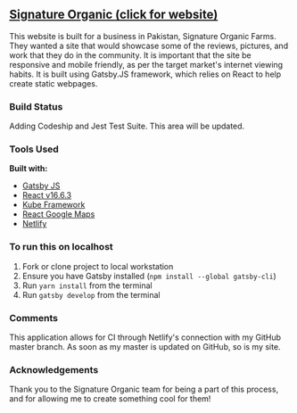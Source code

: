 ## [Signature Organic (click for website)](https://signature-organic.netlify.com/)
This website is built for a business in Pakistan, Signature Organic Farms. They wanted a site that would showcase some of the reviews, pictures, and work that they do in the community. It is important that the site be responsive and mobile friendly, as per the target market's internet viewing habits. It is built using Gatsby.JS framework, which relies on React to help create static webpages. 

### Build Status
Adding Codeship and Jest Test Suite. This area will be updated.

### Tools Used
<b>Built with:</b>
- [Gatsby JS](https://www.gatsbyjs.org/)
- [React v16.6.3](https://reactjs.org/)
- [Kube Framework](https://imperavi.com/kube/)
- [React Google Maps](https://www.npmjs.com/package/react-google-maps)
- [Netlify](https://www.netlify.com/)

### To run this on localhost
1. Fork or clone project to local workstation
2. Ensure you have Gatsby installed (```npm install --global gatsby-cli```)
3. Run ```yarn install``` from the terminal
4. Run ```gatsby develop``` from the terminal

### Comments
This application allows for CI through Netlify's connection with my GitHub master branch. As soon as my master is updated on GitHub, so is my site. 

### Acknowledgements
Thank you to the Signature Organic team for being a part of this process, and for allowing me to create something cool for them!
